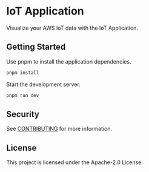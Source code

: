 # IoT Application

Visualize your AWS IoT data with the IoT Application.

## Getting Started

Use pnpm to install the application dependencies.

```sh
pnpm install
```

Start the development server.

```sh
pnpm run dev
```

## Security

See [CONTRIBUTING](CONTRIBUTING.md#security-issue-notifications) for more information.

## License

This project is licensed under the Apache-2.0 License.
